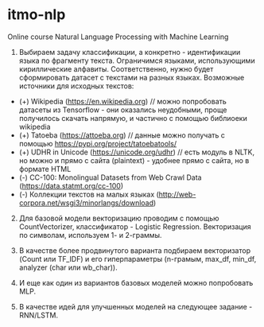 # itmo-nlp

Online course Natural Language Processing with Machine Learning

1. Выбираем задачу классификации, а конкретно - идентификации языка по фрагменту текста. Ограничимся языками, использующими кириллические алфавиты. Соответственно, нужно будет сформировать датасет с текстами на разных языках. Возможные источники для исходных текстов:
- (+) Wikipedia (https://en.wikipedia.org) // можно попробовать датасеты из Tensorflow - они оказались неудобными, проще получилось скачать напрямую, и частично с помощью библиоеки wikipedia
- (+) Tatoeba (https://attoeba.org) // данные можно получать с помощью https://pypi.org/project/tatoebatools/
- (+) UDHR in Unicode (https://unicode.org/udhr) // есть модуль в NLTK, но можно и прямо с сайта (plaintext) - удобнее прямо с сайта, но в формате HTML
- (-) CC-100: Monolingual Datasets from Web Crawl Data (https://data.statmt.org/cc-100)
- (-) Коллекции текстов на малых языках (http://web-corpora.net/wsgi3/minorlangs/download)

2. Для базовой модели векторизацию проводим с помощью CountVectorizer, классификатор - Logistic Regression. Векторизация по символам, используем 1- и 2-граммы.

3. В качестве более продвинутого варианта подбираем векторизатор (Count или TF_IDF) и его гиперпараметры (n-грамым, max_df, min_df, analyzer (char или wb_char)).

4. И еще как один из вариантов базовых моделей можно попробовать MLP.

5. В качестве идей для улучшенных моделей на следующее задание - RNN/LSTM. 
